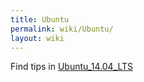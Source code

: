 ```yaml
---
title: Ubuntu
permalink: wiki/Ubuntu/
layout: wiki
---
```


Find tips in [Ubuntu\_14.04\_LTS](/wiki/Ubuntu_14.04_LTS "wikilink")

